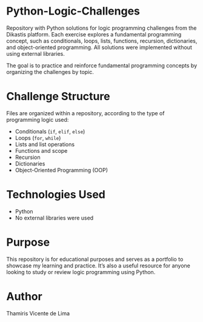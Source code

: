 # Python-Logic-Challenges
Repository with Python solutions for logic programming challenges from the Dikastis platform. Each exercise explores a fundamental programming concept, such as conditionals, loops, lists, functions, recursion, dictionaries, and object-oriented programming. All solutions were implemented without using external libraries.

The goal is to practice and reinforce fundamental programming concepts by organizing the challenges by topic.

# Challenge Structure

Files are organized within a repository, according to the type of programming logic used:

- Conditionals (`if`, `elif`, `else`)
- Loops (`for`, `while`)
- Lists and list operations
- Functions and scope
- Recursion
- Dictionaries
- Object-Oriented Programming (OOP)

# Technologies Used

- Python
- No external libraries were used

# Purpose

This repository is for educational purposes and serves as a portfolio to showcase my learning and practice. It’s also a useful resource for anyone looking to study or review logic programming using Python.

# Author

Thamiris Vicente de Lima
